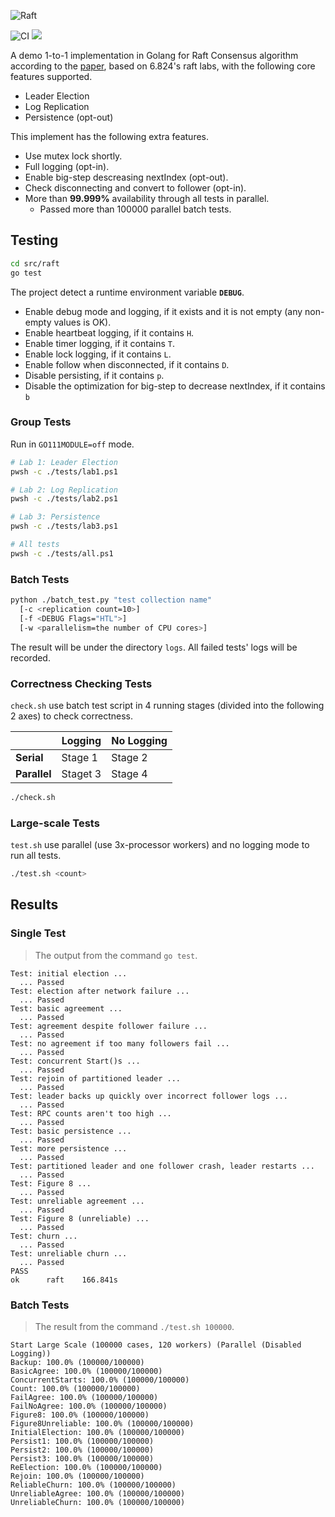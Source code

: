 ![Raft](https://socialify.git.ci/StardustDL/raft-impl/image?description=1&font=Bitter&forks=1&issues=1&language=1&owner=1&pulls=1&stargazers=1&theme=Light)

![CI](https://github.com/StardustDL/raft-impl/workflows/CI/badge.svg) ![](https://img.shields.io/github/license/StardustDL/raft-impl.svg)

A demo 1-to-1 implementation in Golang for Raft Consensus algorithm according to the [paper](https://raft.github.io/raft.pdf), based on 6.824's raft labs, with the following core features supported.

- Leader Election
- Log Replication
- Persistence (opt-out)

This implement has the following extra features.

- Use mutex lock shortly.
- Full logging (opt-in).
- Enable big-step descreasing nextIndex (opt-out).
- Check disconnecting and convert to follower (opt-in).
- More than **99.999%** availability through all tests in parallel.
  - Passed more than 100000 parallel batch tests.

## Testing

```sh
cd src/raft
go test
```

The project detect a runtime environment variable **`DEBUG`**.

- Enable debug mode and logging, if it exists and it is not empty (any non-empty values is OK).
- Enable heartbeat logging, if it contains `H`.
- Enable timer logging, if it contains `T`.
- Enable lock logging, if it contains `L`.
- Enable follow when disconnected, if it contains `D`.
- Disable persisting, if it contains `p`.
- Disable the optimization for big-step to decrease nextIndex, if it contains `b`

### Group Tests

Run in `GO111MODULE=off` mode.

```sh
# Lab 1: Leader Election
pwsh -c ./tests/lab1.ps1

# Lab 2: Log Replication
pwsh -c ./tests/lab2.ps1

# Lab 3: Persistence
pwsh -c ./tests/lab3.ps1

# All tests
pwsh -c ./tests/all.ps1
```

### Batch Tests

```sh
python ./batch_test.py "test collection name"
  [-c <replication count=10>]
  [-f <DEBUG Flags="HTL">]
  [-w <parallelism=the number of CPU cores>]
```

The result will be under the directory `logs`. All failed tests' logs will be recorded.

### Correctness Checking Tests

`check.sh` use batch test script in 4 running stages (divided into the following 2 axes) to check correctness.

||**Logging**|**No Logging**|
|-|-|-|
|**Serial**|Stage 1|Stage 2|
|**Parallel**|Staget 3|Stage 4|

```sh
./check.sh
```

### Large-scale Tests

`test.sh` use parallel (use 3x-processor workers) and no logging mode to run all tests.

```sh
./test.sh <count>
```

## Results

### Single Test

> The output from the command `go test`.

```
Test: initial election ...
  ... Passed
Test: election after network failure ...
  ... Passed
Test: basic agreement ...
  ... Passed
Test: agreement despite follower failure ...
  ... Passed
Test: no agreement if too many followers fail ...
  ... Passed
Test: concurrent Start()s ...
  ... Passed
Test: rejoin of partitioned leader ...
  ... Passed
Test: leader backs up quickly over incorrect follower logs ...
  ... Passed
Test: RPC counts aren't too high ...
  ... Passed
Test: basic persistence ...
  ... Passed
Test: more persistence ...
  ... Passed
Test: partitioned leader and one follower crash, leader restarts ...
  ... Passed
Test: Figure 8 ...
  ... Passed
Test: unreliable agreement ...
  ... Passed
Test: Figure 8 (unreliable) ...
  ... Passed
Test: churn ...
  ... Passed
Test: unreliable churn ...
  ... Passed
PASS
ok      raft    166.841s
```

### Batch Tests

> The result from the command `./test.sh 100000`.

```
Start Large Scale (100000 cases, 120 workers) (Parallel (Disabled Logging))
Backup: 100.0% (100000/100000)
BasicAgree: 100.0% (100000/100000)
ConcurrentStarts: 100.0% (100000/100000)
Count: 100.0% (100000/100000)
FailAgree: 100.0% (100000/100000)
FailNoAgree: 100.0% (100000/100000)
Figure8: 100.0% (100000/100000)
Figure8Unreliable: 100.0% (100000/100000)
InitialElection: 100.0% (100000/100000)
Persist1: 100.0% (100000/100000)
Persist2: 100.0% (100000/100000)
Persist3: 100.0% (100000/100000)
ReElection: 100.0% (100000/100000)
Rejoin: 100.0% (100000/100000)
ReliableChurn: 100.0% (100000/100000)
UnreliableAgree: 100.0% (100000/100000)
UnreliableChurn: 100.0% (100000/100000)
```

